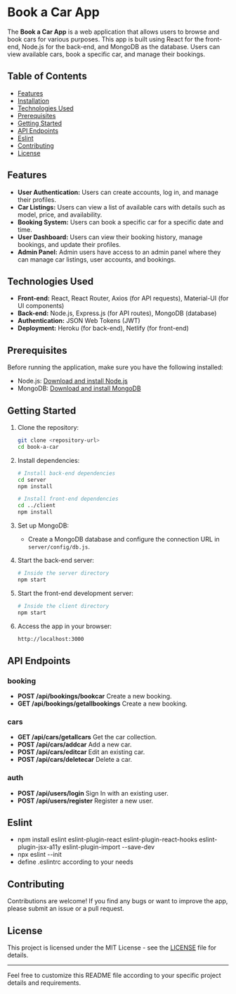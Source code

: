 # Book a Car App

The **Book a Car App** is a web application that allows users to browse and book cars for various purposes. This app is built using React for the front-end, Node.js for the back-end, and MongoDB as the database. Users can view available cars, book a specific car, and manage their bookings.

## Table of Contents
- [Features](#features)
- [Installation](#installation)
- [Technologies Used](#technologies-used)
- [Prerequisites](#prerequisites)
- [Getting Started](#getting-started)
- [API Endpoints](#api-endpoints)
- [Eslint](#eslint)
- [Contributing](#contributing)
- [License](#license)

## Features

- **User Authentication:** Users can create accounts, log in, and manage their profiles.
- **Car Listings:** Users can view a list of available cars with details such as model, price, and availability.
- **Booking System:** Users can book a specific car for a specific date and time.
- **User Dashboard:** Users can view their booking history, manage bookings, and update their profiles.
- **Admin Panel:** Admin users have access to an admin panel where they can manage car listings, user accounts, and bookings.

## Technologies Used

- **Front-end:** React, React Router, Axios (for API requests), Material-UI (for UI components)
- **Back-end:** Node.js, Express.js (for API routes), MongoDB (database)
- **Authentication:** JSON Web Tokens (JWT)
- **Deployment:** Heroku (for back-end), Netlify (for front-end)

## Prerequisites

Before running the application, make sure you have the following installed:

- Node.js: [Download and install Node.js](https://nodejs.org/)
- MongoDB: [Download and install MongoDB](https://www.mongodb.com/try/download/community)

## Getting Started

1. Clone the repository:

   ```bash
   git clone <repository-url>
   cd book-a-car
   ```

2. Install dependencies:

   ```bash
   # Install back-end dependencies
   cd server
   npm install

   # Install front-end dependencies
   cd ../client
   npm install
   ```

3. Set up MongoDB:

   - Create a MongoDB database and configure the connection URL in `server/config/db.js`.

4. Start the back-end server:

   ```bash
   # Inside the server directory
   npm start
   ```

5. Start the front-end development server:

   ```bash
   # Inside the client directory
   npm start
   ```

6. Access the app in your browser:

   ```bash
   http://localhost:3000
   ```

## API Endpoints

### booking
- **POST /api/bookings/bookcar** Create a new booking.
- **GET /api/bookings/getallbookings** Create a new booking.

### cars
- **GET /api/cars/getallcars** Get the car collection.
- **POST /api/cars/addcar** Add a new car.
- **POST /api/cars/editcar** Edit an existing car.
- **POST /api/cars/deletecar** Delete a car.

### auth
- **POST /api/users/login** Sign In with an existing user.
- **POST /api/users/register** Register a new user.

## Eslint 
- npm install eslint eslint-plugin-react eslint-plugin-react-hooks eslint-plugin-jsx-a11y eslint-plugin-import --save-dev
- npx eslint --init
- define .eslintrc according to your needs

## Contributing

Contributions are welcome! If you find any bugs or want to improve the app, please submit an issue or a pull request.

## License

This project is licensed under the MIT License - see the [LICENSE](LICENSE) file for details.

---

Feel free to customize this README file according to your specific project details and requirements.